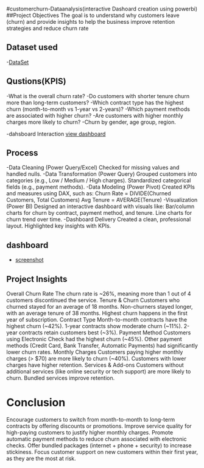 #customerchurn-Dataanalysis(interactive Dashoard creation using powerbi)
##Project Objectives
The goal is to understand why customers leave (churn) and provide insights to help the business improve retention strategies and reduce churn rate
## Dataset used
-<a href= "https://www.kaggle.com/datasets/blastchar/telco-customer-churn">DataSet</a>


##  Qustions(KPIS)    
-What is the overall churn rate?
-Do customers with shorter tenure churn more than long-term customers?
-Which contract type has the highest churn (month-to-month vs 1-year vs 2-years)?
-Which payment methods are associated with higher churn?
-Are customers with higher monthly charges more likely to churn?
-Churn by gender, age group, region.

-dahsboard Interaction  <a href= "https://github.com/lopnaelsadany/customer-churn-dashboard/blob/main/scrn-churn.png"> view dashboard</a>

 ## Process
 -Data Cleaning (Power Query/Excel)
Checked for missing values and handled nulls.
-Data Transformation (Power Query)
Grouped customers into categories (e.g., Low / Medium / High charges).
Standardized categorical fields (e.g., payment methods).
-Data Modeling (Power Pivot)
Created KPIs and measures using DAX, such as:
Churn Rate = DIVIDE(Churned Customers, Total Customers)
Avg Tenure = AVERAGE(Tenure)
-Visualization (Power BI)
Designed an interactive dashboard with visuals like:
Bar/column charts for churn by contract, payment method, and tenure.
Line charts for churn trend over time.
-Dashboard Delivery
Created a clean, professional layout.
Highlighted key insights with KPIs.

 ## dashboard 
 - <a href= "https://github.com/lopnaelsadany/customer-churn-dashboard/blob/main/scrn-churn.png"> screenshot</a>
## Project Insights
Overall Churn Rate
The churn rate is ~26%, meaning more than 1 out of 4 customers discontinued the service.
Tenure & Churn
Customers who churned stayed for an average of 18 months.
Non-churners stayed longer, with an average tenure of 38 months.
Highest churn happens in the first year of subscription.
Contract Type
Month-to-month contracts have the highest churn (~42%).
1-year contracts show moderate churn (~11%).
2-year contracts retain customers best (~3%).
Payment Method
Customers using Electronic Check had the highest churn (~45%).
Other payment methods (Credit Card, Bank Transfer, Automatic Payments) had significantly lower churn rates.
Monthly Charges
Customers paying higher monthly charges (> $70) are more likely to churn (~40%).
Customers with lower charges have higher retention.
Services & Add-ons
Customers without additional services (like online security or tech support) are more likely to churn.
Bundled services improve retention.
# Conclusion
Encourage customers to switch from month-to-month to long-term contracts by offering discounts or promotions.
Improve service quality for high-paying customers to justify higher monthly charges.
Promote automatic payment methods to reduce churn associated with electronic checks.
Offer bundled packages (internet + phone + security) to increase stickiness.
Focus customer support on new customers within their first year, as they are the most at risk.


                                                                                    



